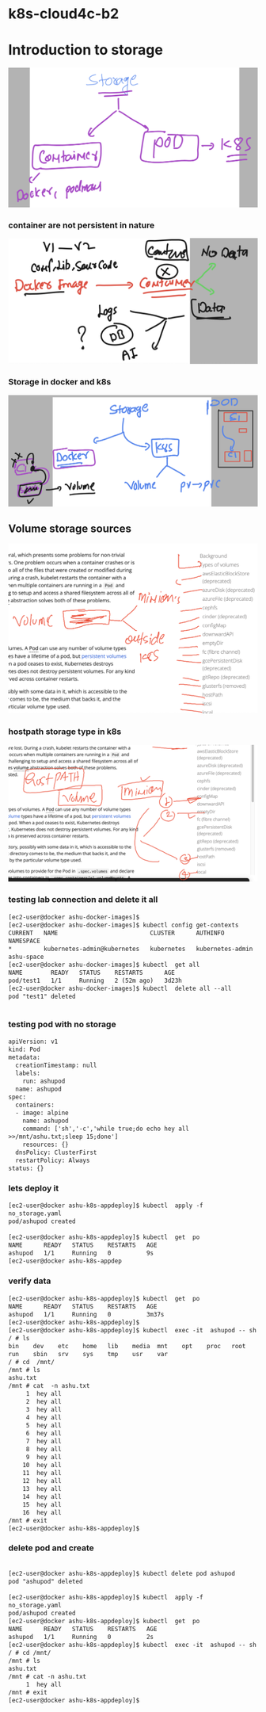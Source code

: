 # k8s-cloud4c-b2

# Introduction to storage

<img src="st1.png">

### container are not persistent in nature 

<img src="st2.png">

### Storage in docker and k8s 

<img src="st3.png">

## Volume storage sources 

<img src="sources.png">

### hostpath storage type in k8s 

<img src="hs.png">

### testing lab connection and delete it all

```
[ec2-user@docker ashu-docker-images]$ 
[ec2-user@docker ashu-docker-images]$ kubectl config get-contexts 
CURRENT   NAME                          CLUSTER      AUTHINFO           NAMESPACE
*         kubernetes-admin@kubernetes   kubernetes   kubernetes-admin   ashu-space
[ec2-user@docker ashu-docker-images]$ kubectl  get all
NAME        READY   STATUS    RESTARTS      AGE
pod/test1   1/1     Running   2 (52m ago)   3d23h
[ec2-user@docker ashu-docker-images]$ kubectl  delete all --all
pod "test1" deleted


```

### testing pod with no storage 

```
apiVersion: v1
kind: Pod
metadata:
  creationTimestamp: null
  labels:
    run: ashupod
  name: ashupod
spec:
  containers:
  - image: alpine
    name: ashupod
    command: ['sh','-c','while true;do echo hey all >>/mnt/ashu.txt;sleep 15;done']
    resources: {}
  dnsPolicy: ClusterFirst
  restartPolicy: Always
status: {}

```

### lets deploy it 

```
[ec2-user@docker ashu-k8s-appdeploy]$ kubectl  apply -f no_storage.yaml 
pod/ashupod created

[ec2-user@docker ashu-k8s-appdeploy]$ kubectl  get  po
NAME      READY   STATUS    RESTARTS   AGE
ashupod   1/1     Running   0          9s
[ec2-user@docker ashu-k8s-appdep
```

### verify data 

```
[ec2-user@docker ashu-k8s-appdeploy]$ kubectl  get  po
NAME      READY   STATUS    RESTARTS   AGE
ashupod   1/1     Running   0          3m37s
[ec2-user@docker ashu-k8s-appdeploy]$ 
[ec2-user@docker ashu-k8s-appdeploy]$ kubectl  exec -it  ashupod -- sh 
/ # ls
bin    dev    etc    home   lib    media  mnt    opt    proc   root   run    sbin   srv    sys    tmp    usr    var
/ # cd  /mnt/
/mnt # ls
ashu.txt
/mnt # cat  -n ashu.txt 
     1  hey all
     2  hey all
     3  hey all
     4  hey all
     5  hey all
     6  hey all
     7  hey all
     8  hey all
     9  hey all
    10  hey all
    11  hey all
    12  hey all
    13  hey all
    14  hey all
    15  hey all
    16  hey all
/mnt # exit
[ec2-user@docker ashu-k8s-appdeploy]$ 
```

### delete pod and create 

```

[ec2-user@docker ashu-k8s-appdeploy]$ kubectl delete pod ashupod 
pod "ashupod" deleted

[ec2-user@docker ashu-k8s-appdeploy]$ kubectl  apply -f no_storage.yaml 
pod/ashupod created
[ec2-user@docker ashu-k8s-appdeploy]$ kubectl  get  po 
NAME      READY   STATUS    RESTARTS   AGE
ashupod   1/1     Running   0          2s
[ec2-user@docker ashu-k8s-appdeploy]$ kubectl  exec -it  ashupod -- sh 
/ # cd /mnt/
/mnt # ls
ashu.txt
/mnt # cat -n ashu.txt 
     1  hey all
/mnt # exit
[ec2-user@docker ashu-k8s-appdeploy]$ 

```





